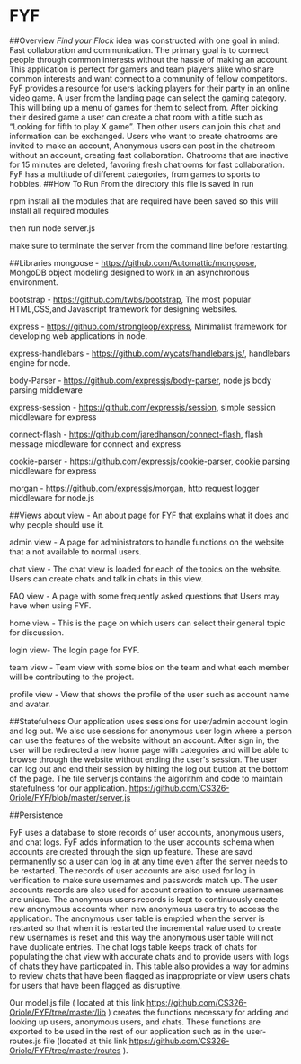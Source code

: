 # FYF

##Overview
*Find your Flock* idea was constructed with one goal in mind: Fast collaboration and communication. The primary goal is to connect people through common interests without the hassle of making an account. This application is perfect for gamers and team players alike who share common interests and want connect to a community of fellow competitors. FyF provides a resource for users lacking players for their party in an online video game. A user from the landing page can select the gaming category. This will bring up a menu of games for them to select from. After picking their desired game a user can create a chat room with a title such as “Looking for fifth to play X game”. Then other users can join this chat and information can be exchanged. Users who want to create chatrooms are invited to make an account, Anonymous users can post in the chatroom without an account, creating fast collaboration. Chatrooms that are inactive for 15 minutes are deleted, favoring fresh chatrooms for fast collaboration. FyF has a multitude of different categories, from games to sports to hobbies.
##How To Run
From the directory this file is saved in run

npm install all the modules that are required have been saved so this will install all required modules

then run node server.js

make sure to terminate the server from the command line before restarting.

##Libraries
mongoose - https://github.com/Automattic/mongoose, MongoDB object modeling designed to work in an asynchronous environment.

bootstrap - https://github.com/twbs/bootstrap, The most popular HTML,CSS,and Javascript framework for designing websites.

express - https://github.com/strongloop/express, Minimalist framework for developing web applications in node.

express-handlebars - https://github.com/wycats/handlebars.js/, handlebars engine for node.

body-Parser - https://github.com/expressjs/body-parser, node.js body parsing middleware

express-session - https://github.com/expressjs/session, simple session middleware for express

connect-flash - https://github.com/jaredhanson/connect-flash, flash message middleware for connect and express

cookie-parser - https://github.com/expressjs/cookie-parser, cookie parsing middleware for express

morgan -  https://github.com/expressjs/morgan, http request logger middleware for node.js

##Views
about view - An about page for FYF that explains what it does and why people should use it.

admin view - A page for administrators to handle functions on the website that a not available to normal users.

chat view - The chat view is loaded for each of the topics on the website. Users can create chats and talk in chats in this view.

FAQ view - A page with some frequently asked questions that Users may have when using FYF.

home view - This is the page on which users can select their general topic for discussion.

login view- The login page for FYF.

team view - Team view with some bios on the team and what each member will be contributing to the project.

profile view - View that shows the profile of the user such as account name and avatar.

##Statefulness
Our application uses sessions for user/admin account login and log out. We also use sessions for anonymous user login where a person can use the features of the website without an account.  After sign in, the user will be redirected a new home page with categories and will be able to browse through the website without ending the user's session. The user can log out and end their session by hitting the log out button at the bottom of the page. The file server.js contains the algorithm and code to maintain statefulness for our application.
https://github.com/CS326-Oriole/FYF/blob/master/server.js

##Persistence

FyF uses a database to store records of user accounts, anonymous users, and chat logs. FyF adds information to the user accounts schema when accounts are created through the sign up feature. These are savd permanently so a user can log in at any time even after the server needs to be restarted. The records of user accounts are also used for log in verification to make sure usernames and passwords match up. The user accounts records are also used for account creation to ensure usernames are unique. The anonymous users records is kept to continuously create new anonymous accounts when new anonymous users try to access the application. The anonymous user table is emptied when the server is restarted so that when it is restarted the incremental value used to create new usernames is reset and this way the anonymous user table will not have duplicate entries. The chat logs table keeps track of chats for populating the chat view with accurate chats and to provide users with logs of chats they have particpated in. This table also provides a way for admins to review chats that have been flagged as inappropriate or view users chats for users that have been flagged as disruptive.

Our model.js file ( located at this link https://github.com/CS326-Oriole/FYF/tree/master/lib ) creates the functions necessary for adding and looking up users, anonymous users, and chats. These functions are exported to be used in the rest of our application such as in the user-routes.js file (located at this link https://github.com/CS326-Oriole/FYF/tree/master/routes ).  




